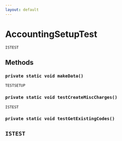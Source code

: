 ```yaml
---
layout: default
---
```

# AccountingSetupTest

`ISTEST`
## Methods
### `private static void makeData()`

`TESTSETUP`
### `private static void testCreateMiscCharges()`

`ISTEST`
### `private static void testGetExistingCodes()`

`ISTEST`
---
